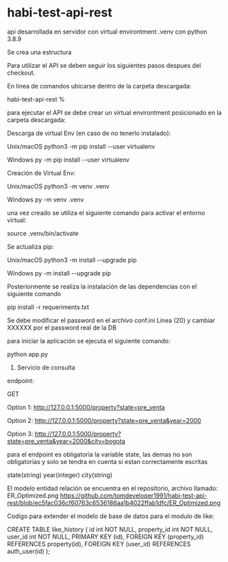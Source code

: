 # habi-test-api-rest

api desarrollada en servidor con virtual environtment .venv con python 3.8.9

Se crea una estructura 

Para utilizar el API se deben seguir los siguientes pasos despues del checkout.

En linea de comandos ubicarse dentro de la carpeta descargada:

habi-test-api-rest %

para ejecutar el API se debe crear un virtual environtment posicionado en la carpeta descargada:

Descarga de virtual Env (en caso de no tenerlo instalado):

Unix/macOS
python3 -m pip install --user virtualenv

Windows
py -m pip install --user virtualenv


Creación de Virtual Env:

Unix/macOS
python3 -m venv .venv

Windows
py -m venv .venv


una vez creado se utiliza el siguiente comando para activar el entorno virtual:

source .venv/bin/activate

Se actualiza pip:

Unix/macOS
python3 -m install --upgrade pip

Windows
py -m install --upgrade pip

Posteriormente se realiza la instalación de las dependencias con el siguiente comando

pip install -r requeriments.txt


Se debe modificar el password en el archivo conf.ini Linea (20) y cambiar XXXXXX por el password real de la DB

para iniciar la aplicación se ejecuta el siguiente comando:

python app.py

1. Servicio de consulta

endpoint:

GET

Option 1:
http://127.0.0.1:5000/property?state=pre_venta

Option 2:
http://127.0.0.1:5000/property?state=pre_venta&year=2000

Option 3:
http://127.0.0.1:5000/property?state=pre_venta&year=2000&city=bogota

para el endpoint es obligatoria la variable state, las demas no son obligatorias y solo se tendra en cuenta si estan correctamente escritas

state(string)
year(integer)
city(string)

El modelo entidad relación se encuentra en el repositorio, archivo llamado:
ER_Optimized.png
https://github.com/tomdeveloper1991/habi-test-api-rest/blob/ec5fac036cf60763c6536186aa1b4022ffab1dfc/ER_Optimized.png

Codigo para extender el modelo de base de datos para el modulo de like:

CREATE TABLE like_history (
    id int NOT NULL,
    property_id int NOT NULL,
    user_id int NOT NULL,
    PRIMARY KEY (id),
    FOREIGN KEY (property_id) REFERENCES property(id),
    FOREIGN KEY (user_id) REFERENCES auth_user(id)
);